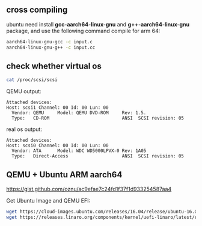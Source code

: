## cross compiling

ubuntu need install **gcc-aarch64-linux-gnu** and  **g++-aarch64-linux-gnu** package, and use the following command compile for arm 64:

```bash
aarch64-linux-gnu-gcc -c input.c
aarch64-linux-gnu-g++ -c input.cc
```

## check whether virtual os

```bash
cat /proc/scsi/scsi
```
QEMU output:
```
Attached devices:
Host: scsi1 Channel: 00 Id: 00 Lun: 00
  Vendor: QEMU     Model: QEMU DVD-ROM     Rev: 1.5.
  Type:   CD-ROM                           ANSI  SCSI revision: 05
```

real os output:
```
Attached devices:
Host: scsi0 Channel: 00 Id: 00 Lun: 00
  Vendor: ATA      Model: WDC WD5000LPVX-0 Rev: 1A05
  Type:   Direct-Access                    ANSI  SCSI revision: 05
```

## QEMU + Ubuntu ARM aarch64

https://gist.github.com/oznu/ac9efae7c24fd1f37f1d933254587aa4

Get Ubuntu Image and QEMU EFI:
```bash
wget https://cloud-images.ubuntu.com/releases/16.04/release/ubuntu-16.04-server-cloudimg-arm64-uefi1.img
wget https://releases.linaro.org/components/kernel/uefi-linaro/latest/release/qemu64/QEMU_EFI.fd
```

